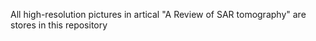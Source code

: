 All high-resolution pictures in artical "A Review of SAR tomography" are stores in this repository 
